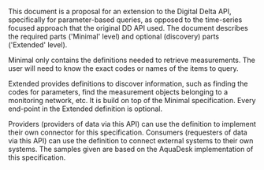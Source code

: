 This document is a proposal for an extension to the Digital Delta API, specifically for parameter-based queries, as opposed to the time-series focused approach that the original DD API used.
The document describes the required parts ('Minimal' level) and optional (discovery) parts ('Extended' level).

Minimal only contains the definitions needed to retrieve measurements. The user will need to know the exact codes or names of the items to query.

Extended provides definitions to discover information, such as finding the codes for parameters, find the measurement objects belonging to a monitoring network, etc. It is build on top of the Minimal specification.
Every end-point in the Extended definition is optional.

Providers (providers of data via this API) can use the definition to implement their own connector for this specification.
Consumers (requesters of data via this API) can use the definition to connect external systems to their own systems.
The samples given are based on the AquaDesk implementation of this specification.

